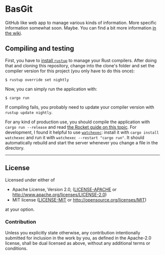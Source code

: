 # BasGit

GitHub like web app to manage various kinds of information.
More specific information somewhat soon.
Maybe.
You can find a bit more information [in the wiki](https://github.com/LukasKalbertodt/basgit/wiki/Ideas-and-initial-notes).

## Compiling and testing

First, you have to [install `rustup`](http://rustup.rs/) to manage your Rust compilers.
After doing that and cloning this repository, change into the clone's folder and set the compiler version for this project (you only have to do this once):

```
$ rustup override set nightly
```

Now, you can simply run the application with:

```
$ cargo run
```

If compiling fails, you probably need to update your compiler version with `rustup update nightly`.

For any kind of production use, you should compile the application with `cargo run --release` and read [the Rocket guide on this topic](https://rocket.rs/guide/overview/#launching).
For development, I found it helpful to use [`watchexec`](https://github.com/mattgreen/watchexec):
install it with `cargo install watchexec` and run it with `watchexec --restart "cargo run"`.
It should automatically rebuild and start the server whenever you change a file in the directory.


---

## License

Licensed under either of

 * Apache License, Version 2.0, ([LICENSE-APACHE](LICENSE-APACHE) or http://www.apache.org/licenses/LICENSE-2.0)
 * MIT license ([LICENSE-MIT](LICENSE-MIT) or http://opensource.org/licenses/MIT)

at your option.

### Contribution

Unless you explicitly state otherwise, any contribution intentionally submitted
for inclusion in the work by you, as defined in the Apache-2.0 license, shall
be dual licensed as above, without any additional terms or conditions.
